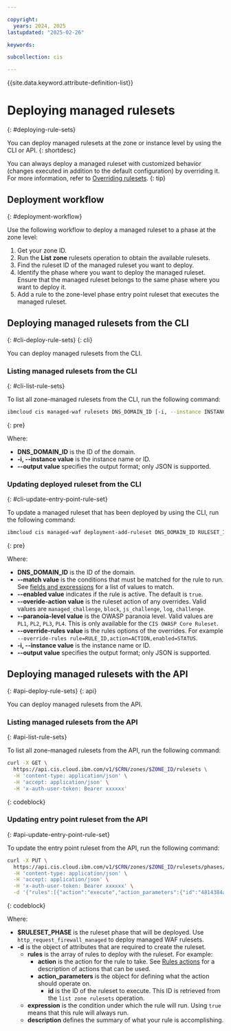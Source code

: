 ```yaml
---

copyright:
  years: 2024, 2025
lastupdated: "2025-02-26"

keywords:

subcollection: cis

---
```


{{site.data.keyword.attribute-definition-list}}

# Deploying managed rulesets
{: #deploying-rule-sets}

You can deploy managed rulesets at the zone or instance level by using the CLI or API.
{: shortdesc}

You can always deploy a managed ruleset with customized behavior (changes executed in addition to the default configuration) by overriding it. For more information, refer to [Overriding rulesets](/docs/cis?topic=cis-overriding-rulesets&interface=cli).
{: tip}

## Deployment workflow
{: #deployment-workflow}

Use the following workflow to deploy a managed ruleset to a phase at the zone level:

1. Get your zone ID.
1. Run the **List zone** rulesets operation to obtain the available rulesets.
1. Find the ruleset ID of the managed ruleset you want to deploy.
1. Identify the phase where you want to deploy the managed ruleset. Ensure that the managed ruleset belongs to the same phase where you want to deploy it.
1. Add a rule to the zone-level phase entry point ruleset that executes the managed ruleset.

## Deploying managed rulesets from the CLI
{: #cli-deploy-rule-sets}
{: cli}

You can deploy managed rulesets from the CLI.

### Listing managed rulesets from the CLI
{: #cli-list-rule-sets}

To list all zone-managed rulesets from the CLI, run the following command:

```sh
ibmcloud cis managed-waf rulesets DNS_DOMAIN_ID [-i, --instance INSTANCE] [--output FORMAT]
```
{: pre}

Where:

* **DNS_DOMAIN_ID** is the ID of the domain.
* **-i, --instance value** is the instance name or ID.
* **--output value** specifies the output format; only JSON is supported.

### Updating deployed ruleset from the CLI
{: #cli-update-entry-point-rule-set}

To update a managed ruleset that has been deployed by using the CLI, run the following command:

```sh
ibmcloud cis managed-waf deployment-add-ruleset DNS_DOMAIN_ID RULESET_ID [--match EXPRESSION] [--enabled true|false] [--override-action ACTION] [--override-status STATUS] [--paranoia-level LEVEL] [--override-rules RULE] [-i, --instance INSTANCE] [--output FORMAT]
```
{: pre}

Where:

* **DNS_DOMAIN_ID** is the ID of the domain.
* **--match value** is the conditions that must be matched for the rule to run. See [fields and expressions](https://cloud.ibm.com/docs/cis?topic=cis-fields-and-expressions) for a list of values to match.
* **--enabled value** indicates if the rule is active. The default is `true`.
* **--overide-action value** is the ruleset action of any overrides. Valid values are `managed_challenge`, `block`, `js_challenge`, `log`, `challenge`.
* **--paranoia-level value** is the OWASP paranoia level. Valid values are `PL1`, `PL2`, `PL3`, `PL4`. This is only available for the `CIS OWASP Core Ruleset`.
* **--override-rules value** is the rules options of the overrides. For example `--override-rules rule=RULE_ID,action=ACTION,enabled=STATUS`.
* **-i, --instance value** is the instance name or ID.
* **--output value** specifies the output format; only JSON is supported.


## Deploying managed rulesets with the API
{: #api-deploy-rule-sets}
{: api}

You can deploy managed rulesets from the API.

### Listing managed rulesets from the API
{: #api-list-rule-sets}

To list all zone-managed rulesets from the API, run the following command:

```sh
curl -X GET \
  https://api.cis.cloud.ibm.com/v1/$CRN/zones/$ZONE_ID/rulesets \
  -H 'content-type: application/json' \
  -H 'accept: application/json' \
  -H 'x-auth-user-token: Bearer xxxxxx'
```
{: codeblock}

### Updating entry point ruleset from the API
{: #api-update-entry-point-rule-set}

To update the entry point ruleset from the API, run the following command:

```sh
curl -X PUT \
  https://api.cis.cloud.ibm.com/v1/$CRN/zones/$ZONE_ID/rulesets/phases/$RULESET_PHASE/entrypoint \
  -H 'content-type: application/json' \
  -H 'accept: application/json' \
  -H 'x-auth-user-token: Bearer xxxxxx' \
  -d '{"rules":[{"action":"execute","action_parameters":{"id":"4814384a9e5d4991b9815dcfc25d2f1f"},"expression":"true","description":"Execute WAF OWASP ruleset"}]}'
```
{: codeblock}

Where:
- **$RULESET_PHASE** is the ruleset phase that will be deployed. Use `http_request_firewall_managed` to deploy managed WAF rulesets.
- **-d** is the object of attributes that are required to create the ruleset.
   - **rules** is the array of rules to deploy with the ruleset. For example:
     - **action** is the action for the rule to take. See [Rules actions](/docs/cis?topic=cis-waf-actions) for a description of actions that can be used.
     - **action_parameters** is the object for defining what the action should operate on.
       - **id** is the ID of the ruleset to execute. This ID is retrieved from the `list zone rulesets` operation.
   - **expression** is the condition under which the rule will run. Using `true` means that this rule will always run.
   - **description** defines the summary of what your rule is accomplishing.
